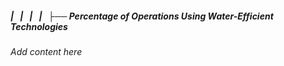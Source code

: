 ##### |   |   |   |   ├── Percentage of Operations Using Water-Efficient Technologies

*Add content here*